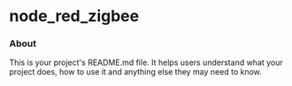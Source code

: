 node_red_zigbee
===============

### About

This is your project's README.md file. It helps users understand what your
project does, how to use it and anything else they may need to know.